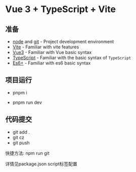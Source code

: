 # Vue 3 + TypeScript + Vite

## 准备

- [node](http://nodejs.org/) and [git](https://git-scm.com/) - Project development environment
- [Vite](https://vitejs.dev/) - Familiar with vite features
- [Vue3](https://v3.vuejs.org/) - Familiar with Vue basic syntax
- [TypeScript](https://www.typescriptlang.org/) - Familiar with the basic syntax of `TypeScript`
- [Es6+](http://es6.ruanyifeng.com/) - Familiar with es6 basic syntax

## 项目运行
- pnpm i

- pnpm run dev


## 代码提交
- git add .
- git cz
- git push

快捷方法: npm run git  

详情见package.json script标签配置
